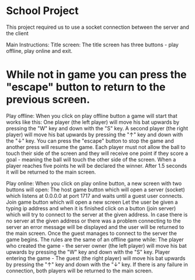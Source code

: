 # School Project
This project required us to use a socket connection between the server and the client

Main Instructions:
Title screen:
The title screen has three buttons - play offline, play online and exit.

# While not in game you can press the "escape" button to return to the previous screen.

Play offline:
When you click on play offline button a game will start that works like this:
One player (the left player) will move his bat upwards by pressing the "W" key and down with the "S" key.
A second player (the right player) will move his bat upwards by pressing the "↑" key and down with the "↓" key.
You can press the "escape" button to stop the game and another press will resume the game.
Each player must not allow the ball to touch their side of the screen and they will receive one point if they score a goal - meaning the ball will touch the other side of the screen.
When a player reaches five points he will be declared the winner. After 1.5 seconds it will be returned to the main screen.

Play online:
When you click on play online button, a new screen with two buttons will open:
The host game button which will open a server (socket) which listens at 0.0.0.0 at port 1717 and waits until a guest user connects.
Join game button which will open a new screen Let the user be given a typing ip address and when it is finished click on a button (join server) which will try to connect to the server at the given address. In case there is no server at the given address or there was a problem connecting to the server an error message will be displayed and the user will be returned to the main screen.
Once the guest manages to connect to the server the game begins. The rules are the same of an offline game while:
The player who created the game - the server owner (the left player) will move his bat upwards by pressing the "W" key and down with the "S" key.
Player entering the game - The guest (the right player) will move his bat upwards by pressing the "↑" key and down with the "↓" key.
If there is any failure in connection, both players will be returned to the main screen.
